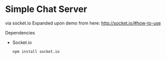 Simple Chat Server
==================

via socket.io
Expanded upon demo from here: http://socket.io/#how-to-use

Dependencies
* Socket.io

	<code>npm install socket.io</code>


